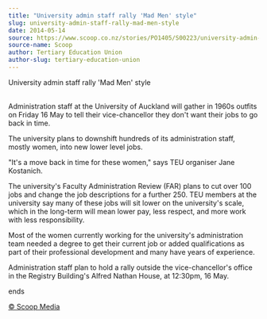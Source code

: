 ```yaml
---
title: "University admin staff rally 'Mad Men' style"
slug: university-admin-staff-rally-mad-men-style
date: 2014-05-14
source: https://www.scoop.co.nz/stories/PO1405/S00223/university-admin-staff-rally-mad-men-style.htm
source-name: Scoop
author: Tertiary Education Union
author-slug: tertiary-education-union
---
```


<p>University admin staff rally 'Mad Men'
style</p>

<p><br>Administration staff at the University of
Auckland will gather in 1960s outfits on Friday 16 May to
tell their vice-chancellor they don't want their jobs to go
back in time.</p>

<p>The university plans to downshift hundreds
of its administration staff, mostly women, into new lower
level jobs.</p>

<p>"It's a move back in time for these women,"
says TEU organiser Jane Kostanich.</p>

<p>The university's
Faculty Administration Review (FAR) plans to cut over 100
jobs and change the job descriptions for a further 250. TEU
members at the university say many of these jobs will sit
lower on the university's scale, which in the long-term will
mean lower pay, less respect, and more work with less
responsibility.</p>

<p>Most of the women currently working for
the university's administration team needed a degree to get
their current job or added qualifications as part of their
professional development and many have years of
experience.</p>

<p>Administration staff plan to hold a rally
outside the vice-chancellor's office in the Registry
Building's Alfred Nathan House, at 12:30pm, 16
May.</p>

<p>ends
</p>

<p>
<a href="http://www.scoop.co.nz/about/terms.html" target="_blank"><span>© Scoop Media</span></a>
         </p>